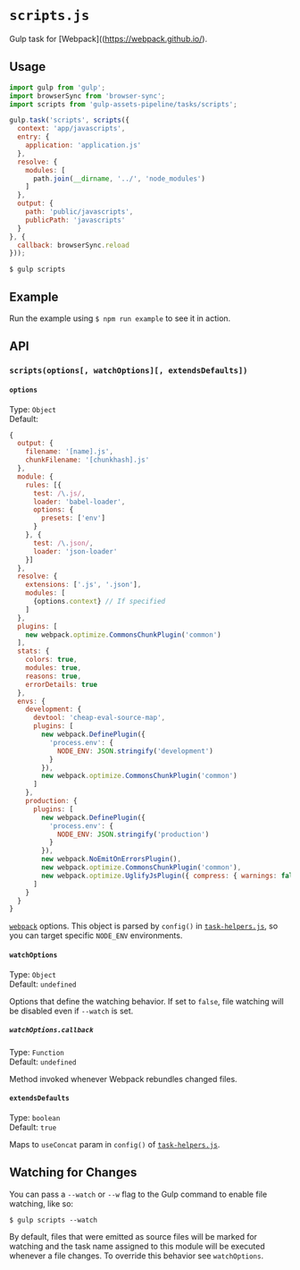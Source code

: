 # `scripts.js`

Gulp task for [Webpack]((https://webpack.github.io/).

## Usage

```js
import gulp from 'gulp';
import browserSync from 'browser-sync';
import scripts from 'gulp-assets-pipeline/tasks/scripts';

gulp.task('scripts', scripts({
  context: 'app/javascripts',
  entry: {
    application: 'application.js'
  },
  resolve: {
    modules: [
      path.join(__dirname, '../', 'node_modules')
    ]
  },
  output: {
    path: 'public/javascripts',
    publicPath: 'javascripts'
  }
}, {
  callback: browserSync.reload
}));
```

```
$ gulp scripts
```

## Example

Run the example using `$ npm run example` to see it in action.

## API

### `scripts(options[, watchOptions][, extendsDefaults])`

#### `options`

Type: `Object`<br>
Default:
```js
{
  output: {
    filename: '[name].js',
    chunkFilename: '[chunkhash].js'
  },
  module: {
    rules: [{
      test: /\.js/,
      loader: 'babel-loader',
      options: {
        presets: ['env']
      }
    }, {
      test: /\.json/,
      loader: 'json-loader'
    }]
  },
  resolve: {
    extensions: ['.js', '.json'],
    modules: [
      {options.context} // If specified
    ]
  },
  plugins: [
    new webpack.optimize.CommonsChunkPlugin('common')
  ],
  stats: {
    colors: true,
    modules: true,
    reasons: true,
    errorDetails: true
  },
  envs: {
    development: {
      devtool: 'cheap-eval-source-map',
      plugins: [
        new webpack.DefinePlugin({
          'process.env': {
            NODE_ENV: JSON.stringify('development')
          }
        }),
        new webpack.optimize.CommonsChunkPlugin('common')
      ]
    },
    production: {
      plugins: [
        new webpack.DefinePlugin({
          'process.env': {
            NODE_ENV: JSON.stringify('production')
          }
        }),
        new webpack.NoEmitOnErrorsPlugin(),
        new webpack.optimize.CommonsChunkPlugin('common'),
        new webpack.optimize.UglifyJsPlugin({ compress: { warnings: false } })
      ]
    }
  }
}
```

[`webpack`](https://webpack.github.io/) options. This object is parsed by `config()` in [`task-helpers.js`](../helpers/task-helpers.md), so you can target specific `NODE_ENV` environments.

#### `watchOptions`

Type: `Object`<br>
Default: `undefined`

Options that define the watching behavior. If set to `false`, file watching will be disabled even if `--watch` is set.

##### `watchOptions.callback`

Type: `Function`<br>
Default: `undefined`

Method invoked whenever Webpack rebundles changed files.

#### `extendsDefaults`

Type: `boolean`<br>
Default: `true`

Maps to `useConcat` param in `config()` of [`task-helpers.js`](../helpers/task-helpers.md).

## Watching for Changes

You can pass a `--watch` or `--w` flag to the Gulp command to enable file watching, like so:

```
$ gulp scripts --watch
```

By default, files that were emitted as source files will be marked for watching and the task name assigned to this module will be executed whenever a file changes. To override this behavior see `watchOptions`.

